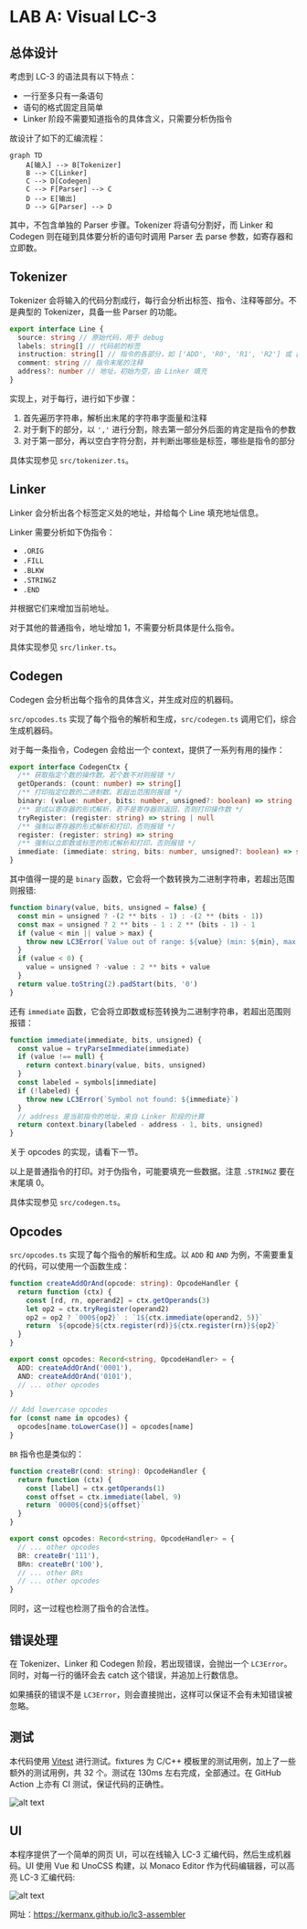 # LAB A: Visual LC-3

## 总体设计

考虑到 LC-3 的语法具有以下特点：

- 一行至多只有一条语句
- 语句的格式固定且简单
- Linker 阶段不需要知道指令的具体含义，只需要分析伪指令

故设计了如下的汇编流程：

```mermaid
graph TD
    A[输入] --> B[Tokenizer]
    B --> C[Linker]
    C --> D[Codegen]
    C --> F[Parser] --> C
    D --> E[输出]
    D --> G[Parser] --> D
```

其中，不包含单独的 Parser 步骤。Tokenizer 将语句分割好，而 Linker 和 Codegen 则在碰到具体要分析的语句时调用 Parser 去 parse 参数，如寄存器和立即数。

## Tokenizer

Tokenizer 会将输入的代码分割成行，每行会分析出标签、指令、注释等部分。不是典型的 Tokenizer，具备一些 Parser 的功能。

```ts
export interface Line {
  source: string // 原始代码，用于 debug
  labels: string[] // 代码前的标签
  instruction: string[] // 指令的各部分，如 ['ADD', 'R0', 'R1', 'R2'] 或 ['.ORIG', 'x3000']
  comment: string // 指令末尾的注释
  address?: number // 地址，初始为空，由 Linker 填充
}
```

实现上，对于每行，进行如下步骤：

1. 首先遍历字符串，解析出末尾的字符串字面量和注释
2. 对于剩下的部分，以 `','` 进行分割，除去第一部分外后面的肯定是指令的参数
3. 对于第一部分，再以空白字符分割，并判断出哪些是标签，哪些是指令的部分

具体实现参见 `src/tokenizer.ts`。

## Linker

Linker 会分析出各个标签定义处的地址，并给每个 Line 填充地址信息。

Linker 需要分析如下伪指令：

- `.ORIG`
- `.FILL`
- `.BLKW`
- `.STRINGZ`
- `.END`

并根据它们来增加当前地址。

对于其他的普通指令，地址增加 1，不需要分析具体是什么指令。

具体实现参见 `src/linker.ts`。

## Codegen

Codegen 会分析出每个指令的具体含义，并生成对应的机器码。

`src/opcodes.ts` 实现了每个指令的解析和生成，`src/codegen.ts` 调用它们，综合生成机器码。

对于每一条指令，Codegen 会给出一个 context，提供了一系列有用的操作：

```ts
export interface CodegenCtx {
  /** 获取指定个数的操作数。若个数不对则报错 */
  getOperands: (count: number) => string[]
  /** 打印指定位数的二进制数。若超出范围则报错 */
  binary: (value: number, bits: number, unsigned?: boolean) => string
  /** 尝试以寄存器的形式解析，若不是寄存器则返回，否则打印操作数 */
  tryRegister: (register: string) => string | null
  /** 强制以寄存器的形式解析和打印，否则报错 */
  register: (register: string) => string
  /** 强制以立即数或标签的形式解析和打印，否则报错 */
  immediate: (immediate: string, bits: number, unsigned?: boolean) => string
}
```

其中值得一提的是 `binary` 函数，它会将一个数转换为二进制字符串，若超出范围则报错:

```js
function binary(value, bits, unsigned = false) {
  const min = unsigned ? -(2 ** bits - 1) : -(2 ** (bits - 1))
  const max = unsigned ? 2 ** bits - 1 : 2 ** (bits - 1) - 1
  if (value < min || value > max) {
    throw new LC3Error(`Value out of range: ${value} (min: ${min}, max: ${max})`)
  }
  if (value < 0) {
    value = unsigned ? -value : 2 ** bits + value
  }
  return value.toString(2).padStart(bits, '0')
}
```

还有 `immediate` 函数，它会将立即数或标签转换为二进制字符串，若超出范围则报错：

```js
function immediate(immediate, bits, unsigned) {
  const value = tryParseImmediate(immediate)
  if (value !== null) {
    return context.binary(value, bits, unsigned)
  }
  const labeled = symbols[immediate]
  if (!labeled) {
    throw new LC3Error(`Symbol not found: ${immediate}`)
  }
  // address 是当前指令的地址，来自 Linker 阶段的计算
  return context.binary(labeled - address - 1, bits, unsigned)
}
```

关于 opcodes 的实现，请看下一节。

以上是普通指令的打印。对于伪指令，可能要填充一些数据。注意 `.STRINGZ` 要在末尾填 0。

具体实现参见 `src/codegen.ts`。

## Opcodes

`src/opcodes.ts` 实现了每个指令的解析和生成。以 `ADD` 和 `AND` 为例，不需要重复的代码，可以使用一个函数生成：

```ts
function createAddOrAnd(opcode: string): OpcodeHandler {
  return function (ctx) {
    const [rd, rn, operand2] = ctx.getOperands(3)
    let op2 = ctx.tryRegister(operand2)
    op2 = op2 ? `000${op2}` : `1${ctx.immediate(operand2, 5)}`
    return `${opcode}${ctx.register(rd)}${ctx.register(rn)}${op2}`
  }
}

export const opcodes: Record<string, OpcodeHandler> = {
  ADD: createAddOrAnd('0001'),
  AND: createAddOrAnd('0101'),
  // ... other opcodes
}

// Add lowercase opcodes
for (const name in opcodes) {
  opcodes[name.toLowerCase()] = opcodes[name]
}
```

`BR` 指令也是类似的：

```ts
function createBr(cond: string): OpcodeHandler {
  return function (ctx) {
    const [label] = ctx.getOperands(1)
    const offset = ctx.immediate(label, 9)
    return `0000${cond}${offset}`
  }
}

export const opcodes: Record<string, OpcodeHandler> = {
  // ... other opcodes
  BR: createBr('111'),
  BRn: createBr('100'),
  // ... other BRs
  // ... other opcodes
}
```

同时，这一过程也检测了指令的合法性。

## 错误处理

在 Tokenizer、Linker 和 Codegen 阶段，若出现错误，会抛出一个 `LC3Error`。同时，对每一行的循环会去 catch 这个错误，并追加上行数信息。

如果捕获的错误不是 `LC3Error`，则会直接抛出，这样可以保证不会有未知错误被忽略。

## 测试

本代码使用 [Vitest](https://vitest.dev) 进行测试。fixtures 为 C/C++ 模板里的测试用例，加上了一些额外的测试用例，共 32 个。测试在 130ms 左右完成，全部通过。在 GitHub Action 上亦有 CI 测试，保证代码的正确性。

![alt text](assets/image-1.png)

## UI

本程序提供了一个简单的网页 UI，可以在线输入 LC-3 汇编代码，然后生成机器码。UI 使用 Vue 和 UnoCSS 构建，以 Monaco Editor 作为代码编辑器，可以高亮 LC-3 汇编代码:

![alt text](assets/image.png)

网址：https://kermanx.github.io/lc3-assembler
